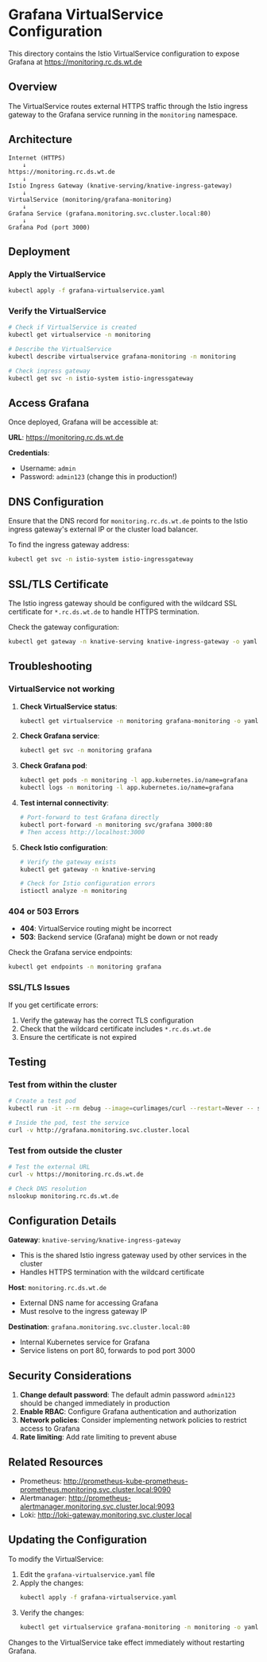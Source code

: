 # Grafana VirtualService Configuration

This directory contains the Istio VirtualService configuration to expose Grafana at https://monitoring.rc.ds.wt.de

## Overview

The VirtualService routes external HTTPS traffic through the Istio ingress gateway to the Grafana service running in the `monitoring` namespace.

## Architecture

```
Internet (HTTPS)
    ↓
https://monitoring.rc.ds.wt.de
    ↓
Istio Ingress Gateway (knative-serving/knative-ingress-gateway)
    ↓
VirtualService (monitoring/grafana-monitoring)
    ↓
Grafana Service (grafana.monitoring.svc.cluster.local:80)
    ↓
Grafana Pod (port 3000)
```

## Deployment

### Apply the VirtualService

```bash
kubectl apply -f grafana-virtualservice.yaml
```

### Verify the VirtualService

```bash
# Check if VirtualService is created
kubectl get virtualservice -n monitoring

# Describe the VirtualService
kubectl describe virtualservice grafana-monitoring -n monitoring

# Check ingress gateway
kubectl get svc -n istio-system istio-ingressgateway
```

## Access Grafana

Once deployed, Grafana will be accessible at:

**URL**: https://monitoring.rc.ds.wt.de

**Credentials**:
- Username: `admin`
- Password: `admin123` (change this in production!)

## DNS Configuration

Ensure that the DNS record for `monitoring.rc.ds.wt.de` points to the Istio ingress gateway's external IP or the cluster load balancer.

To find the ingress gateway address:

```bash
kubectl get svc -n istio-system istio-ingressgateway
```

## SSL/TLS Certificate

The Istio ingress gateway should be configured with the wildcard SSL certificate for `*.rc.ds.wt.de` to handle HTTPS termination.

Check the gateway configuration:

```bash
kubectl get gateway -n knative-serving knative-ingress-gateway -o yaml
```

## Troubleshooting

### VirtualService not working

1. **Check VirtualService status**:
   ```bash
   kubectl get virtualservice -n monitoring grafana-monitoring -o yaml
   ```

2. **Check Grafana service**:
   ```bash
   kubectl get svc -n monitoring grafana
   ```

3. **Check Grafana pod**:
   ```bash
   kubectl get pods -n monitoring -l app.kubernetes.io/name=grafana
   kubectl logs -n monitoring -l app.kubernetes.io/name=grafana
   ```

4. **Test internal connectivity**:
   ```bash
   # Port-forward to test Grafana directly
   kubectl port-forward -n monitoring svc/grafana 3000:80
   # Then access http://localhost:3000
   ```

5. **Check Istio configuration**:
   ```bash
   # Verify the gateway exists
   kubectl get gateway -n knative-serving
   
   # Check for Istio configuration errors
   istioctl analyze -n monitoring
   ```

### 404 or 503 Errors

- **404**: VirtualService routing might be incorrect
- **503**: Backend service (Grafana) might be down or not ready

Check the Grafana service endpoints:
```bash
kubectl get endpoints -n monitoring grafana
```

### SSL/TLS Issues

If you get certificate errors:

1. Verify the gateway has the correct TLS configuration
2. Check that the wildcard certificate includes `*.rc.ds.wt.de`
3. Ensure the certificate is not expired

## Testing

### Test from within the cluster

```bash
# Create a test pod
kubectl run -it --rm debug --image=curlimages/curl --restart=Never -- sh

# Inside the pod, test the service
curl -v http://grafana.monitoring.svc.cluster.local
```

### Test from outside the cluster

```bash
# Test the external URL
curl -v https://monitoring.rc.ds.wt.de

# Check DNS resolution
nslookup monitoring.rc.ds.wt.de
```

## Configuration Details

**Gateway**: `knative-serving/knative-ingress-gateway`
- This is the shared Istio ingress gateway used by other services in the cluster
- Handles HTTPS termination with the wildcard certificate

**Host**: `monitoring.rc.ds.wt.de`
- External DNS name for accessing Grafana
- Must resolve to the ingress gateway IP

**Destination**: `grafana.monitoring.svc.cluster.local:80`
- Internal Kubernetes service for Grafana
- Service listens on port 80, forwards to pod port 3000

## Security Considerations

1. **Change default password**: The default admin password `admin123` should be changed immediately in production
2. **Enable RBAC**: Configure Grafana authentication and authorization
3. **Network policies**: Consider implementing network policies to restrict access to Grafana
4. **Rate limiting**: Add rate limiting to prevent abuse

## Related Resources

- Prometheus: http://prometheus-kube-prometheus-prometheus.monitoring.svc.cluster.local:9090
- Alertmanager: http://prometheus-alertmanager.monitoring.svc.cluster.local:9093
- Loki: http://loki-gateway.monitoring.svc.cluster.local

## Updating the Configuration

To modify the VirtualService:

1. Edit the `grafana-virtualservice.yaml` file
2. Apply the changes:
   ```bash
   kubectl apply -f grafana-virtualservice.yaml
   ```
3. Verify the changes:
   ```bash
   kubectl get virtualservice grafana-monitoring -n monitoring -o yaml
   ```

Changes to the VirtualService take effect immediately without restarting Grafana.
